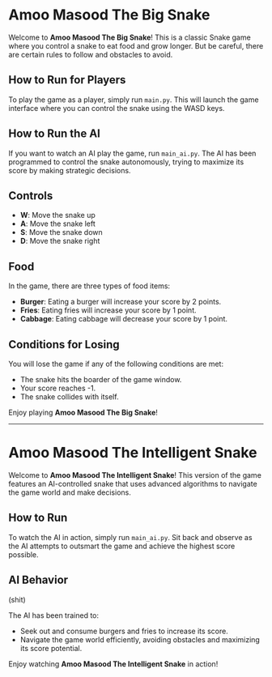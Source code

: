 # Amoo Masood The Big Snake

Welcome to **Amoo Masood The Big Snake**! This is a classic Snake game where you control a snake to eat food and grow longer. But be careful, there are certain rules to follow and obstacles to avoid.

## How to Run for Players

To play the game as a player, simply run `main.py`. This will launch the game interface where you can control the snake using the WASD keys.

## How to Run the AI

If you want to watch an AI play the game, run `main_ai.py`. The AI has been programmed to control the snake autonomously, trying to maximize its score by making strategic decisions.

## Controls

- **W**: Move the snake up
- **A**: Move the snake left
- **S**: Move the snake down
- **D**: Move the snake right

## Food

In the game, there are three types of food items:

- **Burger**: Eating a burger will increase your score by 2 points.
- **Fries**: Eating fries will increase your score by 1 point.
- **Cabbage**: Eating cabbage will decrease your score by 1 point.

## Conditions for Losing

You will lose the game if any of the following conditions are met:

- The snake hits the boarder of the game window.
- Your score reaches -1.
- The snake collides with itself.

Enjoy playing **Amoo Masood The Big Snake**!

---

# Amoo Masood The Intelligent Snake

Welcome to **Amoo Masood The Intelligent Snake**! This version of the game features an AI-controlled snake that uses advanced algorithms to navigate the game world and make decisions.

## How to Run

To watch the AI in action, simply run `main_ai.py`. Sit back and observe as the AI attempts to outsmart the game and achieve the highest score possible.

## AI Behavior
(shit)

The AI has been trained to:

- Seek out and consume burgers and fries to increase its score.
- Navigate the game world efficiently, avoiding obstacles and maximizing its score potential.

Enjoy watching **Amoo Masood The Intelligent Snake** in action!
